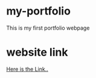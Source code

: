 # my-portfolio
This is my first portfolio webpage
# website link
<a href="https://sreesaibhavesh.github.io/my-portfolio/">Here is the Link..</a>
